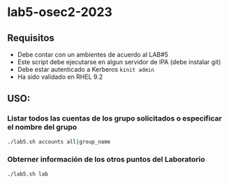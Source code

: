 # lab5-osec2-2023

## Requisitos

* Debe contar con un ambientes de acuerdo al LAB#5
* Este script debe ejecutarse en algun servidor de IPA (debe instalar git)
* Debe estar autenticado a Kerberos ```kinit admin```
* Ha sido validado en RHEL 9.2

## USO:

### Listar todos las cuentas de los grupo solicitados o especificar el nombre del grupo 

```sh
./lab5.sh accounts all|group_name
```
### Obterner información de los otros puntos del Laboratorio 

```sh
./lab5.sh lab
```



